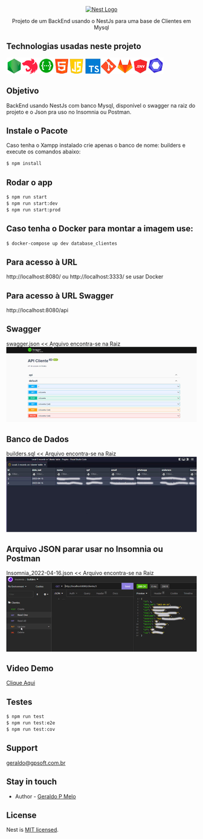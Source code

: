 <p align="center">
  <a href="http://nestjs.com/" target="blank"><img src="https://nestjs.com/img/logo_text.svg" width="320" alt="Nest Logo" /></a>
</p>

[travis-image]: https://api.travis-ci.org/nestjs/nest.svg?branch=master
[travis-url]: https://travis-ci.org/nestjs/nest
[linux-image]: https://img.shields.io/travis/nestjs/nest/master.svg?label=linux
[linux-url]: https://travis-ci.org/nestjs/nest
  
<p align="center">Projeto de um BackEnd usando o NestJs para uma base de Clientes em Mysql</p>
<p align="center">

## Technologias usadas neste projeto
<img src="./src/assets/img/technology.png" alt="Tecnologias usadas" /> 
  
## Objetivo
BackEnd usando NestJs com banco Mysql, disponível o swagger na raiz do projeto e o Json pra uso no Insomnia ou Postman.

## Instale o Pacote 
Caso tenha o Xampp instalado crie apenas o banco de nome: builders e execute os comandos abaixo:

```bash
$ npm install
```
  
## Rodar o app
```bash
$ npm run start
$ npm run start:dev
$ npm run start:prod
```
  
## Caso tenha o Docker para montar a imagem use:
```bash
$ docker-compose up dev database_clientes
```

## Para acesso à URL
http://localhost:8080/ ou http://localhost:3333/ se usar Docker
  
## Para acesso à URL Swagger
http://localhost:8080/api
  
## Swagger
swagger.json << Arquivo encontra-se na Raiz
<img src="./src/assets/img/swagger.jpg" alt="Swagger" /> 
  
## Banco de Dados
builders.sql << Arquivo encontra-se na Raiz
<img src="./src/assets/img/banco.jpg" alt="Banco" /> 
  
## Arquivo JSON parar usar no Insomnia ou Postman
Insomnia_2022-04-16.json << Arquivo encontra-se na Raiz
<img src="./src/assets/img/json.jpg" alt="Json" /> 

## Video Demo
<a href="https://youtu.be/HUl-Nuvemcw" target="_blank">Clique Aqui</a>

## Testes
```bash
$ npm run test
$ npm run test:e2e
$ npm run test:cov
```

## Support

geraldo@gpsoft.com.br

## Stay in touch

- Author - [Geraldo P Melo](https://gpsoft.com.br)

## License

  Nest is [MIT licensed](LICENSE).

